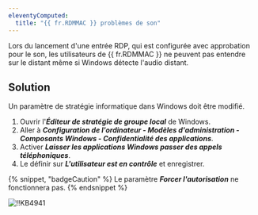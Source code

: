```yaml
---
eleventyComputed:
  title: "{{ fr.RDMMAC }} problèmes de son"
---
```

Lors du lancement d'une entrée RDP, qui est configurée avec approbation pour le son, les utilisateurs de {{ fr.RDMMAC }} ne peuvent pas entendre sur le distant même si Windows détecte l'audio distant.
## Solution
Un paramètre de stratégie informatique dans Windows doit être modifié.

1. Ouvrir l'***Éditeur de stratégie de groupe local*** de Windows.
1. Aller à ***Configuration de l'ordinateur - Modèles d'administration - Composants Windows - Confidentialité des applications***.
1. Activer ***Laisser les applications Windows passer des appels téléphoniques***.
1. Le définir sur ***L'utilisateur est en contrôle*** et enregistrer.

{% snippet, "badgeCaution" %}
Le paramètre ***Forcer l'autorisation*** ne fonctionnera pas.
{% endsnippet %}

![!!KB4941](https://cdnweb.devolutions.net/docs/docs_en_kb_KB4941.png)
